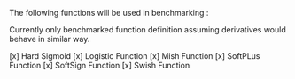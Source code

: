 The following functions will be used in benchmarking :

Currently only benchmarked function definition assuming derivatives would behave in similar way.

[x] Hard Sigmoid
[x] Logistic Function
[x] Mish Function
[x] SoftPLus Function
[x] SoftSign Function
[x] Swish Function